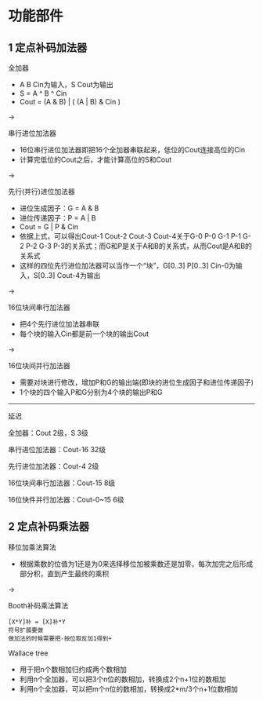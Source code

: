 # 功能部件

## 1 定点补码加法器

全加器

* A B Cin为输入，S Cout为输出
* S = A ^ B ^ Cin
* Cout = (A & B) | ( (A | B) & Cin )

->

串行进位加法器

* 16位串行进位加法器即把16个全加器串联起来，低位的Cout连接高位的Cin
* 计算完低位的Cout之后，才能计算高位的S和Cout

->

先行(并行)进位加法器

* 进位生成因子：G = A & B
* 进位传递因子：P = A | B
* Cout = G | P & Cin
* 依据上式，可以得出Cout-1 Cout-2 Cout-3 Cout-4关于G-0 P-0 G-1 P-1 G-2 P-2 G-3 P-3的关系式；而G和P是关于A和B的关系式，从而Cout是A和B的关系式
* 这样的四位先行进位加法器可以当作一个“块”，G[0..3] P[0..3] Cin-0为输入，S[0..3] Cout-4为输出

->

16位块间串行加法器

* 把4个先行进位加法器串联
* 每个块的输入Cin都是前一个块的输出Cout

->

16位块间并行加法器

* 需要对块进行修改，增加P和G的输出端(即块的进位生成因子和进位传递因子)
* 1个块的四个输入P和G分别为4个块的输出P和G

---

延迟

全加器：Cout 2级，S 3级

串行进位加法器：Cout-16 32级

先行进位加法器：Cout-4 2级

16位块间串行加法器：Cout-15 8级

16位快件并行加法器：Cout-0~15 6级

## 2 定点补码乘法器

移位加乘法算法

* 根据乘数的位值为1还是为0来选择移位加被乘数还是加零，每次加完之后形成部分积，直到产生最终的乘积

->

Booth补码乘法算法

```
[X*Y]补 = [X]补*Y
符号扩展要做
做加法的时候需要把-按位取反加1得到+
```

Wallace tree

* 用于把n个数相加归约成两个数相加
* 利用n个全加器，可以把3个n位的数相加，转换成2个n+1位的数相加
* 利用n个全加器，可以把m个n位的数相加，转换成2*m/3个n+1位数相加
